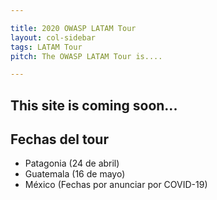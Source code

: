```yaml
---

title: 2020 OWASP LATAM Tour
layout: col-sidebar
tags: LATAM Tour
pitch: The OWASP LATAM Tour is....

---
```


## This site is coming soon...

## Fechas del tour
* Patagonia (24 de abril)
* Guatemala (16 de mayo)
* México (Fechas por anunciar por COVID-19)
